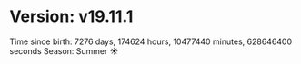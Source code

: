 # Version: v19.11.1
Time since birth: 7276 days, 174624 hours, 10477440 minutes, 628646400 seconds
Season: Summer ☀️
